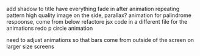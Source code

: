 add shadow to title
have everything fade in after animation
repeating pattern high quality image on the side, parallax?
animation for palindrome respoonse, come from below
refactore jsx code in a different file for the animations
redo p circle animation

need to adjust animations so that bars come from outside of the screen on larger size screens
